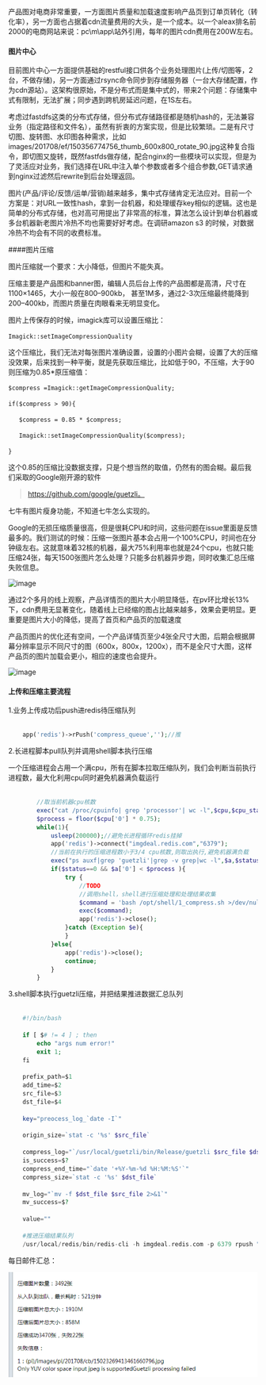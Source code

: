 产品图对电商非常重要，一方面图片质量和加载速度影响产品页到订单页转化（转化率），另一方面也占据着cdn流量费用的大头，是一个成本。以一个aleax排名前2000的电商网站来说：pc\m\app\站外引用，每年的图片cdn费用在200W左右。

#### 图片中心  

目前图片中心一方面提供基础的restful接口供各个业务处理图片(上传/切图等，2台，不做存储)，另一方面通过rsync命令同步到存储服务器（一台大存储配置，作为cdn源站）。这架构很原始，不是分布式而是集中式的，带来2个问题：存储集中式有限制，无法扩展；同步遇到跨机房延迟问题，在1S左右。

考虑过fastdfs这类的分布式存储，但分布式存储路径都是随机hash的，无法兼容业务（指定路径和文件名），虽然有折衷的方案实现，但是比较繁琐。二是有尺寸切图、旋转图、水印图各种需求，比如images/201708/ef/150356774756_thumb_600x800_rotate_90.jpg这种复合指令，即切图又旋转，既然fastfds做存储，配合nginx的一些模块可以实现，但是为了灵活应对业务，我们选择在URL中注入单个参数或者多个组合参数,GET请求通到nginx过滤然后rewrite到后台处理返回。

图片(产品/评论/反馈/运单/营销)越来越多，集中式存储肯定无法应对。目前一个方案是：对URL一致性hash，拿到一台机器，和处理缓存key相似的逻辑。这也是简单的分布式存储，也对高可用提出了非常高的标准，算法怎么设计到单台机器或多台机器新老图片冷热不均也需要好好考虑。在调研amazon s3 的时候，对数据冷热不均会有不同的收费标准。

####图片压缩

图片压缩就一个要求：大小降低，但图片不能失真。

压缩主要是产品图和banner图，编辑人员后台上传的产品图都是高清，尺寸在1100×1465，大小一般在800–900kb， 甚至1M多，通过2-3次压缩最终能降到200–400kb，而图片质量在肉眼看来无明显变化。

图片上传保存的时候，imagick库可以设置压缩比：

```Imagick::setImageCompressionQuality```

这个压缩比，我们无法对每张图片准确设置，设置的小图片会糊，设置了大的压缩没效果，后来找到一种平衡，就是先获取压缩比，比如低于90，不压缩，大于90则压缩为0.85*原压缩值：

```
$compress =Imagick::getImageCompressionQuality;
 
if($compress > 90){
 
   $compress = 0.85 * $compress;
 
   Imagick::setImageCompressionQuality($compress);
 
}
```

这个0.85的压缩比没数据支撑，只是个想当然的取值，仍然有的图会糊。最后我们采取的Google刚开源的软件

> https://github.com/google/guetzli。

七牛有图片瘦身功能，不知道七牛怎么实现的。

Google的无损压缩质量很高，但是很耗CPU和时间，这些问题在issue里面是反馈最多的。我们测试的时候：压缩一张图片基本会占用一个100%CPU，时间也在分钟级左右。这就意味着32核的机器，最大75%利用率也就是24个cpu，也就只能压缩24张，每天1500张图片怎么处理？只能多台机器异步跑，同时收集汇总压缩失败信息。

![image](https://raw.githubusercontent.com/DoDoneIt/Develop-blog-img/master/QQ%E6%88%AA%E5%9B%BE20170828103532.png)

通过2个多月的线上观察，产品详情页的图片大小明显降低，在pv环比增长13%下，cdn费用无显著变化，随着线上已经缩的图占比越来越多，效果会更明显。更重要是图片大小的降低，提高了首页和产品页的加载速度

产品页图片的优化还有空间，一个产品详情页至少4张全尺寸大图，后期会根据屏幕分辨率显示不同尺寸的图（600x，800x，1200x），而不是全尺寸大图，这样产品页的图片加载会更小，相应的速度也会提升。

 ![image](https://raw.githubusercontent.com/DoDoneIt/Develop-blog-img/master/QQ截图20170828101651-1024x350.png)

#### 上传和压缩主要流程 

 1.业务上传成功后push进redis待压缩队列

```php 

    app('redis')->rPush('compress_queue','');//推

 ```           

 2.长进程脚本pull队列并调用shell脚本执行压缩

 一个压缩进程会占用一个满cpu，所有在脚本拉取压缩队列，我们会判断当前执行进程数，最大化利用cpu同时避免机器满负载运行

```php

        //取当前机器cpu核数
        exec("cat /proc/cpuinfo| grep 'processor'| wc -l",$cpu,$cpu_status);
        $process = floor($cpu['0'] * 0.75);
        while(1){
            usleep(200000);//避免长进程循环redis挂掉
            app('redis')->connect("imgdeal.redis.com","6379");
            //当前在执行的压缩进程数小于3/4 cpu核数,则取出执行,避免机器满负载
            exec("ps auxf|grep 'guetzli'|grep -v grep|wc -l",$a,$status);
            if($status==0 && $a['0'] < $process ){
                try {
                	//TODO
                    //调用shell，shell进行压缩处理和处理结果收集
                    $command = 'bash /opt/shell/1_compress.sh >/dev/null 2>>/tmp/test.log &';
                    exec($command);
                    app('redis')->close();
                }catch (Exception $e){
                }
            }else{
                app('redis')->close();
                continue;
            }
        }
```        
 
3.shell脚本执行guetzli压缩，并把结果推进数据汇总队列

```php

	#!/bin/bash

	if [ $# != 4 ] ; then
	    echo "args num error!"
	    exit 1;
	fi

	prefix_path=$1
	add_time=$2
	src_file=$3
	dst_file=$4

	key="preocess_log_`date -I`"

	origin_size=`stat -c '%s' $src_file`

	compress_log="`/usr/local/guetzli/bin/Release/guetzli $src_file $dst_file 2>&1`"
	is_success=$?
	compress_end_time="`date '+%Y-%m-%d %H:%M:%S'`"
	compress_size=`stat -c '%s' $dst_file`

	mv_log="`mv -f $dst_file $src_file 2>&1`"
	mv_success=$?

	value=""

	#推进压缩结果队列
	/usr/local/redis/bin/redis-cli -h imgdeal.redis.com -p 6379 rpush "$key" "$value" >/dev/null 2>&1

```

 每日邮件汇总：

 ![image](https://raw.githubusercontent.com/DoDoneIt/Develop-blog-img/master/QQ%E6%88%AA%E5%9B%BE20170828101505.png)
 
 
 